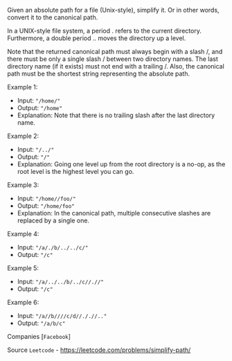 Given an absolute path for a file (Unix-style), simplify it. Or in other words, convert it to the canonical path.

In a UNIX-style file system, a period . refers to the current directory. Furthermore, a double period .. moves the directory up a level.

Note that the returned canonical path must always begin with a slash /, and there must be only a single slash / between two directory names. The last directory name (if it exists) must not end with a trailing /. Also, the canonical path must be the shortest string representing the absolute path.

 
Example 1:

- Input: `"/home/"`
- Output: `"/home"`
- Explanation: Note that there is no trailing slash after the last directory name.

Example 2:

- Input: `"/../"`
- Output: `"/"`
- Explanation: Going one level up from the root directory is a no-op, as the root level is the highest level you can go.

Example 3:

- Input: `"/home//foo/"`
- Output: `"/home/foo"`
- Explanation: In the canonical path, multiple consecutive slashes are replaced by a single one.

Example 4:

- Input: `"/a/./b/../../c/"`
- Output: `"/c"`

Example 5:

- Input: `"/a/../../b/../c//.//"`
- Output: `"/c"`

Example 6:

- Input: `"/a//b////c/d//././/.."`
- Output: `"/a/b/c"`

Companies [`Facebook`]

Source `Leetcode` - https://leetcode.com/problems/simplify-path/
